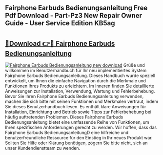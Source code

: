 ## Fairphone Earbuds Bedienungsanleitung Free Pdf Download - Part-Pz3 New Repair Owner Guide - User Service Edition KB5ag

# <h2><a href="http://df4gem.blite.top/?on=Fairphone+Earbuds+Bedienungsanleitung">🔗Download 👉🔴 Fairphone Earbuds Bedienungsanleitung</a></h2>

[![Fairphone Earbuds Bedienungsanleitung new download](https://i.imgur.com/lujVjoI.png)](http://df4gem.blite.top/?on=Fairphone+Earbuds+Bedienungsanleitung)
Grüße und willkommen im Benutzerhandbuch für Ihr neu implementiertes System Fairphone Earbuds Bedienungsanleitung. Dieses Handbuch wurde speziell entwickelt, um Ihnen die einfache Navigation durch die Merkmale und Funktionen Ihres Produkts zu erleichtern. Im Inneren finden Sie detaillierte Anweisungen zur Installation, Verwendung, Wartung und Fehlerbehebung. Bevor Sie Ihren Fairphone Earbuds Bedienungsanleitung verwenden, machen Sie sich bitte mit seinen Funktionen und Merkmalen vertraut, indem Sie dieses Benutzerhandbuch lesen. Es enthält klare Anweisungen für Installation, Einrichtung und Betrieb sowie Tipps zur Fehlerbehebung bei häufig auftretenden Problemen. Dieses Fairphone Earbuds Bedienungsanleitung bietet eine umfassende Reihe von Funktionen, um Ihren spezifischen Anforderungen gerecht zu werden. Wir hoffen, dass das Fairphone Earbuds BedienungsanleitungD eine hilfreiche und benutzerfreundliche Ressource für den Einstieg in Ihr neues Produkt war. Sollten Sie Hilfe oder Klärung benötigen, zögern Sie bitte nicht, sich an unser Kundendienstteam zu wenden.
